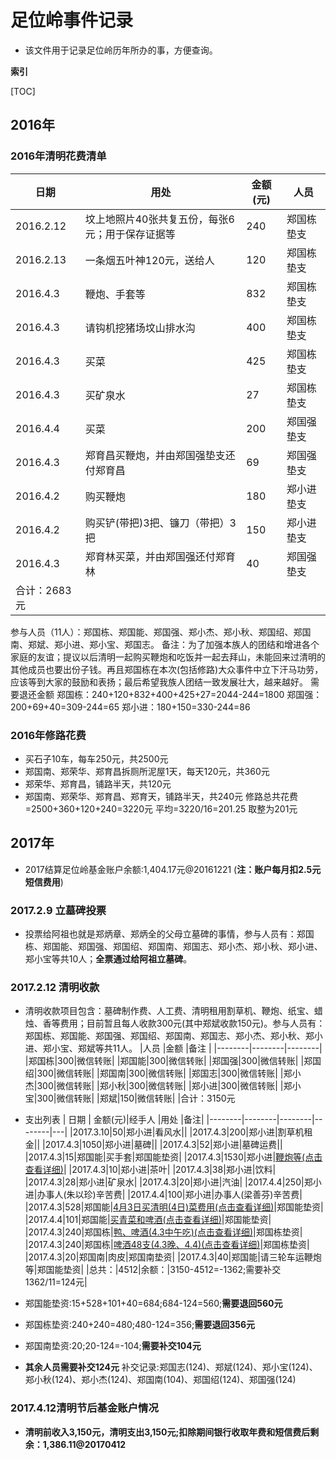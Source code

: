 # 足位岭事件记录
* 该文件用于记录足位岭历年所办的事，方便查询。

**索引**

[TOC]

## 2016年
### 2016年清明花费清单
|日期	|用处	|金额(元)	|人员|
|----|-----|---------|---|
|2016.2.12	|坟上地照片40张共复五份，每张6元；用于保存证据等	|240	|郑国栋垫支|
|2016.2.13	|一条烟五叶神120元，送给人	|120	|郑国栋垫支|
|2016.4.3	|鞭炮、手套等	|832	|郑国栋垫支|
|2016.4.3	|请钩机挖猪场坟山排水沟	|400	|郑国栋垫支|
|2016.4.3	|买菜	|425	|郑国栋垫支|
|2016.4.3	|买矿泉水	|27	|郑国栋垫支|
|2016.4.4	|买菜	|200	|郑国强垫支|
|2016.4.3	|郑育昌买鞭炮，并由郑国强垫支还付郑育昌	|69	|郑国强垫支|
|2016.4.2	|购买鞭炮	|180	|郑小进垫支|
|2016.4.2	|购买铲(带把)3把、镰刀（带把）3把	|150	|郑小进垫支|
|2016.4.3	|郑育林买菜，并由郑国强还付郑育林	|40	|郑国强垫支|
|合计：2683元|
参与人员（11人）：郑国栋、郑国能、郑国强、郑小杰、郑小秋、郑国绍、郑国南、郑斌、郑小进、郑小宝、郑国志。
备注：为了加强本族人的团结和增进各个家庭的友谊；提议以后清明一起购买鞭炮和吃饭并一起去拜山，未能回来过清明的其他成员也要出份子钱。再且郑国栋在本次(包括修路)大众事件中立下汗马功劳，应该等到大家的鼓励和表扬；最后希望我族人团结一致发展壮大，越来越好。
需要退还金额
郑国栋：240+120+832+400+425+27=2044-244=1800
郑国强：200+69+40=309-244=65
郑小进：180+150=330-244=86

### 2016年修路花费
* 买石子10车，每车250元，共2500元
* 郑国南、郑荣华、郑育昌拆厕所泥屋1天，每天120元，共360元
* 郑荣华、郑育昌，铺路半天，共120元
* 郑国南、郑荣华、郑育昌、郑育天，铺路半天，共240元
修路总共花费=2500+360+120+240=3220元
平均=3220/16=201.25 取整为201元

## 2017年
* 2017结算足位岭基金账户余额:1,404.17元@20161221 (**注：账户每月扣2.5元短信费用**)

### 2017.2.9 立墓碑投票
* 投票给阿祖也就是郑炳章、郑炳全的父母立墓碑的事情，参与人员有：郑国栋、郑国能、郑国强、郑国绍、郑国南、郑国志、郑小杰、郑小秋、郑小进、郑小宝等共10人；**全票通过给阿祖立墓碑**。

### 2017.2.12 清明收款
* 清明收款项目包含：墓碑制作费、人工费、清明租用割草机、鞭炮、纸宝、蜡烛、香等费用；目前暂且每人收款300元(其中郑斌收款150元)。参与人员有：郑国栋、郑国能、郑国强、郑国绍、郑国南、郑国志、郑小杰、郑小秋、郑小进、郑小宝、郑斌等共11人。
|人员    |金额     |备注     |
|--------|--------|--------|
|郑国栋|300|微信转账|
|郑国能|300|微信转账|
|郑国强|300|微信转账|
|郑国绍|300|微信转账|
|郑国南|300|微信转账|
|郑国志|300|微信转账|
|郑小杰|300|微信转账|
|郑小秋|300|微信转账|
|郑小进|300|微信转账|
|郑小宝|300|微信转账|
|郑斌|150|微信转账|
|合计：3150元

* 支出列表
| 日期    | 金额(元)|经手人   |用处    |备注|
|--------|--------|--------|--------|---|
|2017.3.10|50|郑小进|看风水||
|2017.4.3|200|郑小进|割草机租金||
|2017.4.3|1050|郑小进|墓碑||
|2017.4.3|52|郑小进|墓碑运费||
|2017.4.3|15|郑国能|买手套|郑国能垫资|
|2017.4.3|1530|郑小进|[鞭炮等(点击查看详细)](Pic/2017/20170404-3.jpg)|
|2017.4.3|10|郑小进|茶叶|
|2017.4.3|38|郑小进|饮料|
|2017.4.3|28|郑小进|矿泉水|
|2017.4.3|20|郑小进|汽油|
|2017.4.4|250|郑小进|办事人(朱以珍)辛苦费|
|2017.4.4|100|郑小进|办事人(梁善芬)辛苦费|
|2017.4.3|528|郑国能|[4月3日买清明(4日)菜费用(点击查看详细)](Pic/2017/20170404-1.jpg)|郑国能垫资|
|2017.4.4|101|郑国能|[买青菜和啤酒(点击查看详细)](Pic/2017/20170404-2.jpg)|郑国能垫资|
|2017.4.3|240|郑国栋|[鸭、啤酒(4.3中午吃)(点击查看详细)](Pic/2017/20170404-2.jpg)|郑国栋垫资|
|2017.4.3|240|郑国栋|[啤酒48支(4.3晚、4.4)(点击查看详细)](Pic/2017/20170404-2.jpg)|郑国栋垫资|
|2017.4.3|20|郑国南|肉皮|郑国南垫资|
|2017.4.3|40|郑国能|请三轮车运鞭炮等|郑国能垫资|
|总共：|4512|余额：|3150-4512=-1362;需要补交1362/11=124元|


* 郑国能垫资:15+528+101+40=684;684-124=560;**需要退回560元**
* 郑国栋垫资:240+240=480;480-124=356;**需要退回356元**
* 郑国南垫资:20;20-124=-104;**需要补交104元**
* **其余人员需要补交124元**
补交记录:郑国志(124)、郑斌(124)、郑小宝(124)、郑小秋(124)、郑小杰(124)、郑国南(104)、郑国绍(124)、郑国强(124)

### 2017.4.12清明节后基金账户情况
* **清明前收入3,150元，清明支出3,150元;扣除期间银行收取年费和短信费后剩余：1,386.11@20170412**

